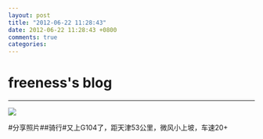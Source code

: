 ```yaml
---
layout: post
title: "2012-06-22 11:28:43"
date: 2012-06-22 11:28:43 +0800
comments: true
categories: 
---
```


# freeness's blog

----------

![](http://okqmqrbgo.bkt.clouddn.com/201206221128431.jpg)

>
\#分享照片\#\#骑行\#又上G104了，距天津53公里，微风小上坡，车速20+